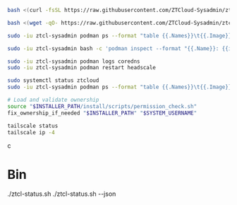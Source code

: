 ```bash
bash <(curl -fsSL https://raw.githubusercontent.com/ZTCloud-Sysadmin/ztcl/refs/heads/main/bootstrap.sh)
```

```bash
bash <(wget -qO- https://raw.githubusercontent.com/ZTCloud-Sysadmin/ztcl/refs/heads/main/bootstrap.sh)
```

```bash
sudo -iu ztcl-sysadmin podman ps --format "table {{.Names}}\t{{.Image}}\t{{.Status}}"
```

```bash
sudo -iu ztcl-sysadmin bash -c 'podman inspect --format "{{.Name}}: {{if .State.Healthcheck}}Health={{.State.Healthcheck.Status}}{{else}}No healthcheck{{end}}" $(podman ps -q)'
```

```bash
sudo -iu ztcl-sysadmin podman logs coredns
sudo -iu ztcl-sysadmin podman restart headscale
```

```bash
sudo systemctl status ztcloud
sudo -iu ztcl-sysadmin podman ps --format "table {{.Names}}\t{{.Image}}\t{{.Status}}"
```

```bash
# Load and validate ownership
source "$INSTALLER_PATH/install/scripts/permission_check.sh"
fix_ownership_if_needed "$INSTALLER_PATH" "$SYSTEM_USERNAME"
```

```bash
tailscale status
tailscale ip -4
```
c



# Bin
./ztcl-status.sh
./ztcl-status.sh --json
